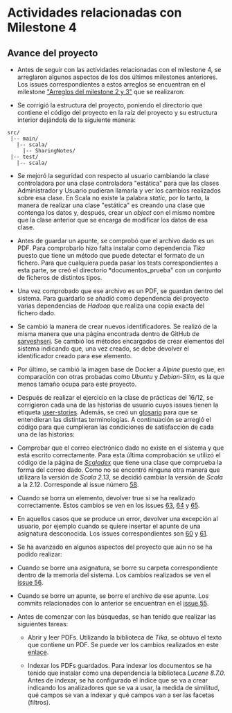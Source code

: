 # Actividades relacionadas con Milestone 4

## Avance del proyecto

* Antes de seguir con las actividades relacionadas con el milestone 4, se arreglaron algunos aspectos de los dos últimos milestones anteriores. Los issues correspondientes a estos arreglos se encuentran en el milestone ["Arreglos del milestone 2 y 3"](https://github.com/mjls130598/SharingNotes/milestone/12?closed=1) que se realizaron:

 * Se corrigió la estructura del proyecto, poniendo el directorio que contiene el código del proyecto en la raíz del proyecto y su estructura interior dejándola de la siguiente manera:
 ```
 src/
  |-- main/
    |-- scala/
      |-- SharingNotes/
  |-- test/
    |-- scala/
 ```

 * Se mejoró la seguridad con respecto al usuario cambiando la clase controladora por una clase controladora "estática" para que las clases Administrador y Usuario pudieran llamarla y ver los cambios realizados sobre esa clase. En Scala no existe la palabra *static*, por lo tanto, la manera de realizar una clase "estática" es creando una clase que contenga los datos y, después, crear un *object* con el mismo nombre que la clase anterior que se encarga de modificar los datos de esa clase.

 * Antes de guardar un apunte, se comprobó que el archivo dado es un PDF. Para comprobarlo hizo falta instalar como dependencia *Tika* puesto que tiene un método que puede detectar el formato de un fichero. Para que cualquiera pueda pasar los tests correspondientes a esta parte, se creó el directorio *documentos_prueba" con un conjunto de ficheros de distintos tipos.

 * Una vez comprobado que ese archivo es un PDF, se guardan dentro del sistema. Para guardarlo se añadió como dependencia del proyecto varias dependencias de *Hadoop* que realiza una copia exacta del fichero dado.

 * Se cambió la manera de crear nuevos identificadores. Se realizó de la misma manera que una página encontrada dentro de GitHub de [sarveshseri](https://gist.github.com/sarveshseri/f188a1a52ff966c63ea4). Se cambió los métodos encargados de crear elementos del sistema indicando que, una vez creado, se debe devolver el identificador creado para ese elemento.

 * Por último, se cambió la imagen base de Docker a *Alpine* puesto que, en comparación con otras probadas como *Ubuntu* y *Debian-Slim*, es la que menos tamaño ocupa para este proyecto.

* Después de realizar el ejercicio en la clase de prácticas del 16/12, se corrigieron cada una de las historias de usuario cuyos issues tienen la etiqueta [user-stories](https://github.com/mjls130598/SharingNotes/labels/user-stories). Además, se creó un [glosario](https://github.com/mjls130598/SharingNotes/issues/62) para que se entendieran las distintas terminologías. A continuación se arregló el código para que cumplieran las condiciones de satisfacción de cada una de las historias:

 * Comprobar que el correo electrónico dado no existe en el sistema y que está escrito correctamente. Para esta última comprobación se utilizó el código de la página de [*Scaladex*](https://index.scala-lang.org/hmrc/emailaddress/emailaddress/2.1.0?target=_2.12) que tiene una clase que comprueba la forma del correo dado. Como no se encontró ninguna otra manera que utilizara la versión de *Scala 2.13*, se decidió cambiar la versión de *Scala* a la 2.12. Corresponde al issue número [58](https://github.com/mjls130598/SharingNotes/issues/58).

 * Cuando se borra un elemento, devolver true si se ha realizado correctamente. Estos cambios se ven en los issues [63](https://github.com/mjls130598/SharingNotes/issues/63), [64](https://github.com/mjls130598/SharingNotes/issues/64) y [65](https://github.com/mjls130598/SharingNotes/issues/65).

 * En aquellos casos que se produce un error, devolver una excepción al usuario, por ejemplo cuando se quiere insertar el apunte de una asignatura desconocida. Los issues correspondientes son [60](https://github.com/mjls130598/SharingNotes/issues/60) y [61](https://github.com/mjls130598/SharingNotes/issues/61).

* Se ha avanzado en algunos aspectos del proyecto que aún no se ha podido realizar:

 * Cuando se borre una asignatura, se borre su carpeta correspondiente dentro de la memoria del sistema. Los cambios realizados se ven el [issue 56](https://github.com/mjls130598/SharingNotes/issues/56).

 * Cuando se borre un apunte, se borre el archivo de ese apunte. Los commits relacionados con lo anterior se encuentran en el [issue 55](https://github.com/mjls130598/SharingNotes/issues/55).

 * Antes de comenzar con las búsquedas, se han tenido que realizar las siguientes tareas:

   * Abrir y leer PDFs. Utilizando la biblioteca de *Tika*, se obtuvo el texto que contiene un PDF. Se puede ver los cambios realizados en este [enlace](https://github.com/mjls130598/SharingNotes/issues/52).

   * Indexar los PDFs guardados. Para indexar los documentos se ha tenido que instalar como una dependencia la biblioteca *Lucene 8.7.0*. Antes de indexar, se ha configurado el índice que se va a crear indicando los analizadores que se va a usar, la medida de similitud, qué campos se van a indexar y qué campos van a ser las facetas (filtros).
